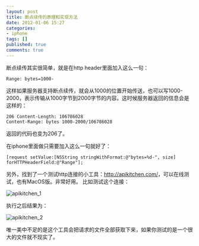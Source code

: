 ```yaml
---
layout: post
title: 断点续传的原理和实现方法
date: 2012-01-06 15:27
categories:
- iphone
tags: []
published: true
comments: true
---
```

断点续传其实很简单，就是在http header里面加入这么一句：

    Range: bytes=1000-

这样如果服务器支持断点续传，就会从1000的位置开始传送，也可以写1000-2000，表示传输从1000字节到2000字节的内容。这时候服务器返回的信息会是这样的：

    206 Content-Length: 106786028 
    Content-Range: bytes 1000-2000/106786028

返回的代码也变为206了。

在iphone里面做只需要加入这么一句就好了：

    [request setValue:[NSString stringWithFormat:@"bytes=%d-", size] forHTTPHeaderField:@"Range"];

另外，找到了一个测试http连接的小工具：<http://apikitchen.com/>，可以在线测试，也有MacOS版。非常好用。
比如测试这个连接：

![apikitchen_1](http://phaibin.tk/wp-content/uploads/2012/01/apikitchen_1.png)

执行之后结果为：

![apikitchen_2](http://phaibin.tk/wp-content/uploads/2012/01/apikitchen_2.png)

唯一美中不足的是这个工具会把请求的文件全部获取下来，如果你测试的是一个很大的文件就不现实了。
